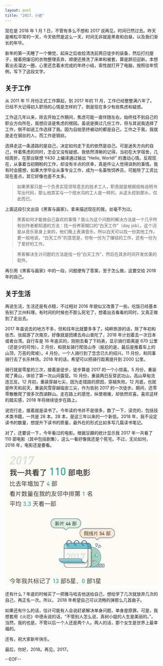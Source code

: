 ```yaml
---
layout: post
title: "2017，小结"
---
```


现在是 2018 年 1 月 1 日，不管有多么不想和 2017 说再见，时间已然过去。昨天是稀松平常的一天，今天依然是这么一天，时间无非就是黑夜和白昼，以及我们渐长的年华。

新年的第一天睡了一个懒觉，起床之后收拾清洗前两日徒步的装备，然后打扫屋子，接着把废旧的衣物整理丢弃，顺便还换洗了床单和被套，算是辞旧迎新。本想着出去溜达一圈，心里还念着未完成的年终小结，索性就打开了电脑，按照往年惯例，写下了这段文字。

## 关于工作

从 2011 年 11 月份正式工作算起，到 2017 年的 11 月，工作已经整整满六年了。已经不大记得初入职场的心情是怎样的了，倒是现在多少有些焦虑和疑惑。

工作这几年以来，除去开始工作期间，焦虑可能一直伴随左右，始终找不到自己的职业方向所在，我想应该是焦虑的根因。虽说是换过几份工作，但与其说我选择了工作，倒不如说工作选择了我。因为自始至终被动的都是自己，工作之于我，我就是走在钢丝的人，而工作是钢丝。

选择走这一条道路的是自己，决定如何走下去的依然是自己。可是迷失方向的自己，伴着焦虑的同时，怎会又没有疑惑。我依然清晰的记得，当初在大学宿舍，几经周折，在那台联想 Y430 上编译通过输出 "Hello, World!" 的激动心情。反观现在，从事着当初期盼的工作，却没有半点的庆幸，真是件让人觉得讽刺的事情。我有时会臆想，如果大学毕业从事专业工作，成为一名畜牧饲养员，可能除了工资比现在差点，其它好像也差不太多。

> 如果黑客只是一个负责实现领导意志的技术工人，职责就是根据规格说明书写出代码，那么他其实与一个挖水沟的工人是一样的，从这头挖到那头，仅此而已。

上面这段引文出自《黑客与画家》，拿来描述现在的我，丝毫不为过。

> 黑客如何才能做自己喜欢的事情？我认为这个问题的解决方法是一个几乎所有创作者都知道的方法：找一份养家糊口的“白天工作”（day job）。这个词是从音乐家身上来的，他们晚上表演音乐，所以白天可以找一份其他工作。更一般地说，“白天工作”的意思是，你有一份为了赚钱的工作，还有一份为了爱好的工作。

> 黑客解决生计问题的方法是找一份“白天工作”，然后在其余时间开发优美的软件。

再引用《黑客与画家》中的一段，问题便有了答案，至于怎么做，这要交给 2018 年的自己。

## 关于生活


再说生活，生活还是有点糙，不过相对 2016 年貌似又改善了一些。吃饭已经基本告别了兰州料理，有时间的时候也不那么死宅了，想着出去看看的同时，又真正做到了走出去。

2017 年虽说去的地方不多，但和往年比就要多多了。纯粹旅游的话，除了年初和张杰、张超游了次南京，好像就是团建去舟山普陀了，2018 年计划着去一次日本或者台湾。自行车是 16 年底买的，刚刚去看了下码表，显示骑行距离是 670 公里（还是少的可怜）。2 月份，和朋友骑行爬径山寺（尴尬的是，最后是推着车上的山顶，万恶的爬坡）。4 月份，一个人骑行到了念念已久的绍兴。11 月份，和同事骑行去了长乐林场。2018 年的话，希望可以把骑行距离提升到 2000 公里。

骑行就是零星的三次，接着是徒步，徒步算是 2017 的一个小惊喜。5 月份，重装爬了黄山，体验了第一次山间露营。10 月份，重装两日反穿武功山，高山草甸流连忘反。12 月初，重装穿越七尖，因为走错路的原因，穿越失败。12 月底，也就是昨天和前天，重装风雪穿越临安三尖，作为告别 2017 的一次徒步。期间，还零零散散爬了很多次西湖群山。走在路上的感觉，纵使艰难，却依然欢喜。喜欢这样的踏实感，2018 年将继续徒步在路上。

说完行走，接着就是读书了。今年读的书并不是很多，数了一下，读完的，包括技术类书籍，一共是 28 本。28 本，是这三年以来的一个新低。2018 年，我不设定读书的数量，想提升下读书的质量，最外在的形式比如多写几篇读书笔记。

对了，还要说一下，今年看过的电影。根据豆瓣的统计显示我 2017 年一共看了 110 部电影（其中包括剧集），这么一看好像我还是个死宅。不过，无论如何，2018 年，电影还是要看。

![](images/movie-2017.jpg)

还有什么？年底的时候买了一把雅马哈吉他送给自己，想给学了几次就放弃几次的自己，再正名一次。所以， 2018 年希望自己可以流畅的弹那么几首曲子。

如果还有什么的话，估计可能有人会说赶紧解决单身问题，单身是原罪。可是，我想套用《火花》中德永说的话，“不管别人怎么说，真树小姐的人生是美丽的。”，当然，我的也是，不管以后一个人还是两个人。两人的话，那个女生是世界上最幸福的。

还有，祝大家新年快乐。

最后，你好，2018。再见，2017。

--EOF--
